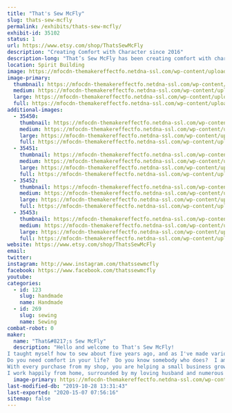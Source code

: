 ```yaml
---
title: "That's Sew McFly"
slug: thats-sew-mcfly
permalink: /exhibits/thats-sew-mcfly/
exhibit-id: 35102
status: 1
url: https://www.etsy.com/shop/ThatsSewMcFly
description: "Creating Comfort with Character since 2016"
description-long: "That’s Sew McFly has been creating comfort with character since 2016.  Handcrafted, high quality, unique, eco-friendly, and reusable items include coasters, microwave bowl cozies, hot/cold packs, and heating pads. Choose from dozens of styles in a variety of fandom favorites and more!  Thanks to your support, a portion of proceeds goes to charity every month."
location: Spirit Building
image: https://mfocdn-themakereffectfo.netdna-ssl.com/wp-content/uploads/2019/07/featureimage-1-1024x768.jpg
image-primary:
  thumbnail: https://mfocdn-themakereffectfo.netdna-ssl.com/wp-content/uploads/2019/07/featureimage-1-150x150.jpg
  medium: https://mfocdn-themakereffectfo.netdna-ssl.com/wp-content/uploads/2019/07/featureimage-1-300x225.jpg
  large: https://mfocdn-themakereffectfo.netdna-ssl.com/wp-content/uploads/2019/07/featureimage-1-1024x768.jpg
  full: https://mfocdn-themakereffectfo.netdna-ssl.com/wp-content/uploads/2019/07/featureimage-1.jpg
additional-images:
  - 35450:
    thumbnail: https://mfocdn-themakereffectfo.netdna-ssl.com/wp-content/uploads/2019/07/frozenitems-150x150.jpg
    medium: https://mfocdn-themakereffectfo.netdna-ssl.com/wp-content/uploads/2019/07/frozenitems-300x300.jpg
    large: https://mfocdn-themakereffectfo.netdna-ssl.com/wp-content/uploads/2019/07/frozenitems.jpg
    full: https://mfocdn-themakereffectfo.netdna-ssl.com/wp-content/uploads/2019/07/frozenitems.jpg
  - 35451:
    thumbnail: https://mfocdn-themakereffectfo.netdna-ssl.com/wp-content/uploads/2019/07/meridaitems-150x150.jpg
    medium: https://mfocdn-themakereffectfo.netdna-ssl.com/wp-content/uploads/2019/07/meridaitems-300x300.jpg
    large: https://mfocdn-themakereffectfo.netdna-ssl.com/wp-content/uploads/2019/07/meridaitems.jpg
    full: https://mfocdn-themakereffectfo.netdna-ssl.com/wp-content/uploads/2019/07/meridaitems.jpg
  - 35452:
    thumbnail: https://mfocdn-themakereffectfo.netdna-ssl.com/wp-content/uploads/2019/07/lionkingitems-150x150.jpg
    medium: https://mfocdn-themakereffectfo.netdna-ssl.com/wp-content/uploads/2019/07/lionkingitems-300x300.jpg
    large: https://mfocdn-themakereffectfo.netdna-ssl.com/wp-content/uploads/2019/07/lionkingitems.jpg
    full: https://mfocdn-themakereffectfo.netdna-ssl.com/wp-content/uploads/2019/07/lionkingitems.jpg
  - 35453:
    thumbnail: https://mfocdn-themakereffectfo.netdna-ssl.com/wp-content/uploads/2019/07/tropicalitems-150x150.jpg
    medium: https://mfocdn-themakereffectfo.netdna-ssl.com/wp-content/uploads/2019/07/tropicalitems-300x300.jpg
    large: https://mfocdn-themakereffectfo.netdna-ssl.com/wp-content/uploads/2019/07/tropicalitems.jpg
    full: https://mfocdn-themakereffectfo.netdna-ssl.com/wp-content/uploads/2019/07/tropicalitems.jpg
website: https://www.etsy.com/shop/ThatsSewMcFly
email: 
twitter: 
instagram: http://www.instagram.com/thatssewmcfly
facebook: https://www.facebook.com/thatssewmcfly
youtube: 
categories:
  - id: 123
    slug: handmade
    name: Handmade
  - id: 269
    slug: sewing
    name: Sewing
combat-robot: 0
maker:
  name: "That&#8217;s Sew McFly"
  description: "Hello and welcome to That's Sew McFly!
I taught myself how to sew about five years ago, and as I've made various items over the years, I have found my love for comfort items, such as heating pads, hot/cold packs, and bowl cozies, both as gifts and for personal use.
Do you need comfort in your life?  Do you know somebody who does?  I am hoping, in some small way, to provide that comfort for you and your loved ones, while using fun, fandom fabrics!  
With every purchase from my shop, you are helping a small business grow, and I cannot thank you enough.  Also with every purchase, you will be helping a great cause, because one tenth of my profits go towards select charities throughout the year.  Thanks for making a positive difference not only in my life, but also in the world!
I work happily from home, surrounded by my loving husband and numerous cats and dogs."
  image-primary: https://mfocdn-themakereffectfo.netdna-ssl.com/wp-content/uploads/2019/07/mewithsign-1-300x300.jpg
last-modified-db: "2019-10-28 13:31:43"
last-exported: "2020-15-07 07:56:16"
sitemap: false
---
```

